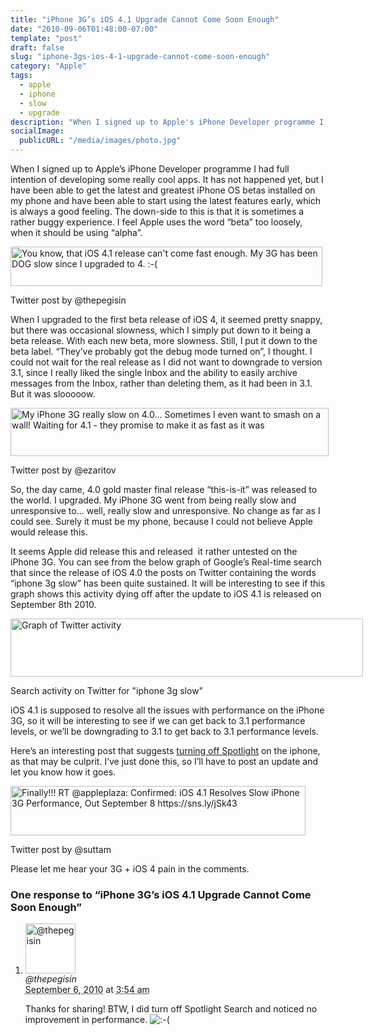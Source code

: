 ```yaml
---
title: "iPhone 3G’s iOS 4.1 Upgrade Cannot Come Soon Enough"
date: "2010-09-06T01:48:00-07:00"
template: "post"
draft: false
slug: "iphone-3gs-ios-4-1-upgrade-cannot-come-soon-enough"
category: "Apple"
tags:
  - apple
  - iphone
  - slow
  - upgrade
description: "When I signed up to Apple's iPhone Developer programme I had full intention of developing some really cool apps. It has not happened yet, but I have been able"
socialImage:
  publicURL: "/media/images/photo.jpg"
---
```

When I signed up to Apple’s iPhone Developer programme I had full intention of developing some really cool apps. It has not happened yet, but I have been able to get the latest and greatest iPhone OS betas installed on my phone and have been able to start using the latest features early, which is always a good feeling. The down-side to this is that it is sometimes a rather buggy experience. I feel Apple uses the word “beta” too loosely, when it should be using “alpha”.

<div class="wp-caption alignnone" id="attachment_137" style="width: 509px">
<a href="/media/images/2010/09/Screen-shot-2010-09-05-at-9.59.01-AM.png">
<img alt="You know, that iOS 4.1 release can't come fast enough. My 3G has been DOG slow since I upgraded to 4. :-(" class="size-full wp-image-137" height="63" src="/media/images/2010/09/Screen-shot-2010-09-05-at-9.59.01-AM.png" title="Twitter post by thepegisin" width="499"/>
</a>
<p class="wp-caption-text">Twitter post by @thepegisin</p>
</div>

When I upgraded to the first beta release of iOS 4, it seemed pretty snappy, but there was occasional slowness, which I simply put down to it being a beta release. With each new beta, more slowness. Still, I put it down to the beta label. “They’ve probably got the debug mode turned on”, I thought. I could not wait for the real release as I did not want to downgrade to version 3.1, since I really liked the single Inbox and the ability to easily archive messages from the Inbox, rather than deleting them, as it had been in 3.1. But it was slooooow.

<div class="wp-caption alignnone" id="attachment_136" style="width: 519px">
<a href="https://twitter.com/ezaritov/status/23041760596">
<img alt="My iPhone 3G really slow on 4.0... Sometimes I even want to smash on a wall! Waiting for 4.1 - they promise to make it as fast as it was" class="size-full wp-image-136" height="77" src="/media/images/2010/09/Screen-shot-2010-09-05-at-9.59.54-AM.png" title="Twitter post by ezaritov" width="509"/>
</a>
<p class="wp-caption-text">Twitter post by @ezaritov</p>
</div>

So, the day came, 4.0 gold master final release “this-is-it” was released to the world. I upgraded. My iPhone 3G went from being really slow and unresponsive to… well, really slow and unresponsive. No change as far as I could see. Surely it must be my phone, because I could not believe Apple would release this.

It seems Apple did release this and released &nbsp;it rather untested on the iPhone 3G. You can see from the below graph of Google’s Real-time search that since the release of iOS 4.0 the posts on Twitter containing the words “iphone 3g slow” has been quite sustained. It will be interesting to see if this graph shows this activity dying off after the update to iOS 4.1 is released on September 8th 2010.

<div class="wp-caption alignnone" id="attachment_134" style="width: 574px">
<a href="/media/images/2010/09/Screen-shot-2010-09-05-at-10.15.06-AM.png">
<img alt="Graph of Twitter activity" class="size-full wp-image-134" height="93" src="/media/images/2010/09/Screen-shot-2010-09-05-at-10.15.06-AM.png" title="Graph of Twitter activity" width="564"/>
</a>
<p class="wp-caption-text">Search activity on Twitter for "iphone 3g slow"</p>
</div>

iOS 4.1 is supposed to resolve all the issues with performance on the iPhone 3G, so it will be interesting to see if we can get back to 3.1 performance levels, or we’ll be downgrading to 3.1 to get back to 3.1 performance levels.

Here’s an interesting post that suggests <a href="https://osxdaily.com/2010/07/28/iphone-3g-slow-ios4/" target="_blank" title="Disable Spotlight on iPhone 3G">turning off Spotlight</a> on the iphone, as that may be culprit. I’ve just done this, so I’ll have to post an update and let you know how it goes.

<div class="wp-caption alignnone" id="attachment_135" style="width: 482px">
<a href="/media/images/2010/09/Screen-shot-2010-09-05-at-9.58.43-AM.png">
<img alt="Finally!!! RT @appleplaza: Confirmed: iOS 4.1 Resolves Slow iPhone 3G Performance, Out September 8 https://sns.ly/jSk43" class="size-full wp-image-135" height="79" src="/media/images/2010/09/Screen-shot-2010-09-05-at-9.58.43-AM.png" title="Twitter post by suttam" width="472"/>
</a>
<p class="wp-caption-text">Twitter post by @suttam</p>
</div>

Please let me hear your 3G + iOS 4 pain in the comments.

<div id="comments">
  <h3 id="comments-number" class="comments-header">One response to “iPhone 3G’s iOS 4.1 Upgrade Cannot Come Soon Enough”</h3>
  <ol class="comment-list">
    <li id="comment-37" class="comment even thread-even depth-1 comment reader">
      <img alt="@thepegisin" src="https://1.gravatar.com/avatar/3c8b72ac7a4355cbdb277457bb2a9bdb?s=80&amp;d=https%3A%2F%2F1.gravatar.com%2Favatar%2Fad516503a11cd5ca435acc9bb6523536%3Fs%3D80&amp;r=PG" class="avatar avatar-80 photo" height="80" width="80" />
      <div class="comment-meta comment-meta-data">
        <div class="comment-author vcard">
          <cite class="fn" title="https://www.thepegisin.com">@thepegisin</cite>
        </div>
        <!-- .comment-author .vcard -->
        <abbr class="comment-date" title="Monday, September 6th, 2010, 3:54 am">September 6, 2010</abbr> at <abbr class="comment-time" title="Monday, September 6th, 2010, 3:54 am">3:54 am</abbr>
      </div>
      <div class="comment-text">
        <p>Thanks for sharing! BTW, I did turn off Spotlight Search and noticed no improvement in performance. <img src="/media/images/smilies/icon_sad.gif" alt=":-(" class="wp-smiley" />
        </p>
      </div>
      <!-- .comment-text -->
    </li>
    <!-- .comment -->
  </ol>
  <!-- .comment-list -->
</div>

